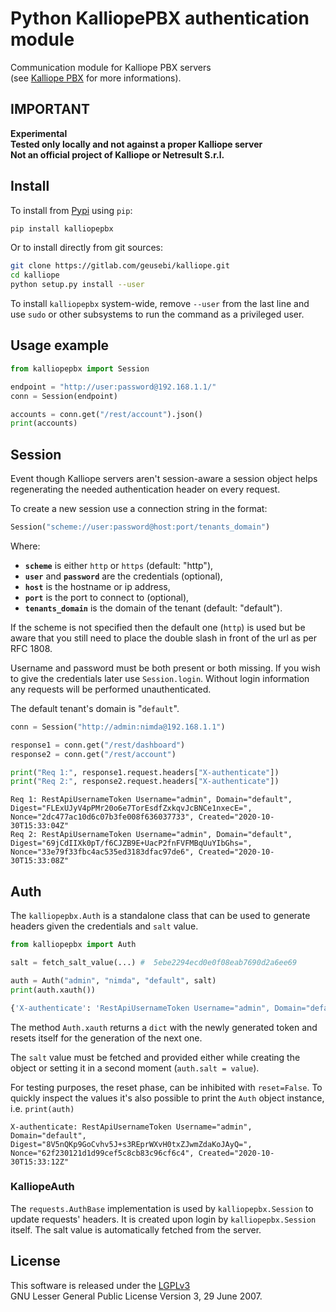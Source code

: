 # Python KalliopePBX authentication module

Communication module for Kalliope PBX servers  
(see [Kalliope PBX](<https://www.kalliopepbx.com/>) for more informations).

## IMPORTANT

**Experimental**  
**Tested only locally and not against a proper Kalliope server**  
**Not an official project of Kalliope or Netresult S.r.l.**

## Install

To install from [Pypi](https://www.pypi.org/) using `pip`:
```sh
pip install kalliopepbx
```

Or to install directly from git sources:
```bash
git clone https://gitlab.com/geusebi/kalliope.git
cd kalliope
python setup.py install --user
```

To install `kalliopepbx` system-wide, remove `--user` from the last 
line and use `sudo` or other subsystems to run the command as a 
privileged user.

## Usage example

```python
from kalliopepbx import Session

endpoint = "http://user:password@192.168.1.1/"
conn = Session(endpoint)

accounts = conn.get("/rest/account").json()
print(accounts)
```

## Session

Event though Kalliope servers aren't session-aware a session object
helps regenerating the needed authentication header on every request.

To create a new session use a connection string in the format:
```python
Session("scheme://user:password@host:port/tenants_domain")
```
Where:

- **`scheme`** is either `http` or `https` (default: "http"),
- **`user`** and **`password`** are the credentials (optional),
- **`host`** is the hostname or ip address,
- **`port`** is the port to connect to (optional),
- **`tenants_domain`** is the domain of the tenant (default: "default").

If the scheme is not specified then the default one (`http`) is used but
be aware that you still need to place the double slash in front of the
url as per RFC 1808.

Username and password must be both present or both missing. If you wish
to give the credentials later use `Session.login`. Without login
information any requests will be performed unauthenticated.

The default tenant's domain is "`default`".

```python
conn = Session("http://admin:nimda@192.168.1.1")

response1 = conn.get("/rest/dashboard")
response2 = conn.get("/rest/account")

print("Req 1:", response1.request.headers["X-authenticate"])
print("Req 2:", response2.request.headers["X-authenticate"])
```
```
Req 1: RestApiUsernameToken Username="admin", Domain="default", Digest="FLExUJyV4pPMr20o6e7TorEsdfZxkqvJcBNCe1nxecE=", Nonce="2dc477ac10d6c07b3fe008f636037733", Created="2020-10-30T15:33:04Z"
Req 2: RestApiUsernameToken Username="admin", Domain="default", Digest="69jCdIIXk0pT/f6CJZB9E+UacP2fnFVFMBqUuYIbGhs=", Nonce="33e79f33fbc4ac535ed3183dfac97de6", Created="2020-10-30T15:33:08Z"
```

## Auth

The `kalliopepbx.Auth` is a standalone class that can be used to 
generate headers given the credentials and `salt` value.

```python
from kalliopepbx import Auth

salt = fetch_salt_value(...) #  5ebe2294ecd0e0f08eab7690d2a6ee69

auth = Auth("admin", "nimda", "default", salt)
print(auth.xauth())
```
```python
{'X-authenticate': 'RestApiUsernameToken Username="admin", Domain="default", Digest="8V5nQKp9GoCvhv5J+s3REprWXvH0txZJwmZdaKoJAyQ=", Nonce="62f230121d1d99cef5c8cb83c96cf6c4", Created="2020-10-30T15:33:12Z"'}
```

The method `Auth.xauth` returns a `dict` with the newly generated token
and resets itself for the generation of the next one.

The `salt` value must be fetched and provided either while creating the
object or setting it in a second moment (`auth.salt = value`).

For testing purposes, the reset phase, can be inhibited with
`reset=False`. To quickly inspect the values it's also possible to print
the `Auth` object instance, i.e. `print(auth)`

```
X-authenticate: RestApiUsernameToken Username="admin", Domain="default", Digest="8V5nQKp9GoCvhv5J+s3REprWXvH0txZJwmZdaKoJAyQ=", Nonce="62f230121d1d99cef5c8cb83c96cf6c4", Created="2020-10-30T15:33:12Z"
```

### KalliopeAuth

The `requests.AuthBase` implementation is used by `kalliopepbx.Session` to
update requests' headers. It is created upon login by `kalliopepbx.Session`
itself. The salt value is automatically fetched from the server.

## License

This software is released under the
[LGPLv3](www.gnu.org/licenses/lgpl-3.0.html)  
GNU Lesser General Public License Version 3, 29 June 2007.
